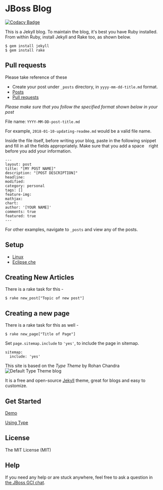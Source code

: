 # JBoss Blog

[![Codacy Badge](https://api.codacy.com/project/badge/Grade/b2466651fc844fb2a262645ae7d1b117)](https://www.codacy.com/app/aashutoshrathi/blog.jboss-outreach.org?utm_source=github.com&amp;utm_medium=referral&amp;utm_content=jboss-outreach/blog.jboss-outreach.org&amp;utm_campaign=Badge_Grade)


This is a Jekyll blog. To maintain the blog, it's best you have Ruby installed.
From within Ruby, install Jekyll and Rake too, as shown below.

```shell
$ gem install jekyll
$ gem install rake
```
## Pull requests

Please take reference of these 
* Create your post under `_posts` directory, in `yyyy-mm-dd-title.md` format. 
* [Posts](https://github.com/jboss-outreach/blog.jboss-outreach.org/tree/master/_posts)
* [Pull requests](https://github.com/jboss-outreach/blog.jboss-outreach.org/pull/21)

*Please make sure that you follow the specified format shown below in your post*

File name: `YYYY-MM-DD-post-title.md`

For example, `2018-01-10-updating-readme.md` would be a valid file name.

Inside the file itself, before writing your blog, paste in the following snippet and fill in all the fields appropriately. Make sure that you add a space ` `   right before you add your information.

```
---
layout: post
title: "[MY POST NAME]"
description: "[POST DESCRIPTION]"
headline: 
modified:
category: personal
tags: []
feature-img: 
mathjax: 
chart: 
author: '[YOUR NAME]'
comments: true
featured: true
---
```

For other examples, navigate to `_posts` and view any of the posts.

## Setup
* [Linux](https://blog.jboss-outreach.org/support/setup-linux)
* [Eclipse che](https://blog.jboss-outreach.org/support/eclipse-che-setup)

## Creating New Articles

There is a rake task for this -

```
$ rake new_post["Topic of new post"]
```

## Creating a new page

There is a rake task for this as well -

```
$ rake new_page["Title of Page"]
```
Set `page.sitemap.include` to `'yes'`, to include the page in sitemap.
```
sitemap:
  include: 'yes'
```


This site is based on the _Type Theme_ by Rohan Chandra
![Default Type Theme blog](https://cloud.githubusercontent.com/assets/816965/5142407/19742e48-71d6-11e4-8d9d-fdfe010784f0.png)

It is a free and open-source [Jekyll](http://jekyllrb.com) theme, great for blogs and easy to customize.

## Get Started

[Demo](https://rohanchandra.github.io/type-theme/)

[Using Type](https://rohanchandra.github.io/project/type/)

## License
The MIT License (MIT)

## Help
If you need any help or are stuck anywhere, feel free to ask a question in [the JBoss GCI chat](https://gitter.im/jboss-outreach/gci).
